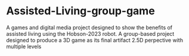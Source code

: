 # Assisted-Living-group-game
A games and digital media project designed to show the benefits of assisted living using the Hobson-2023 robot. 
A group-based project designed to produce a 3D game as its final artifact 
2.5D perpective with multiple levels
